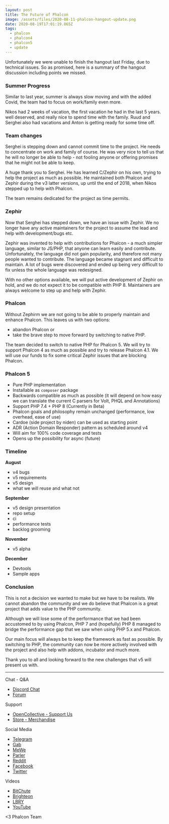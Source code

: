 ```yaml
---
layout: post
title: The Future of Phalcon
image: /assets/files/2020-08-11-phalcon-hangout-update.png
date: 2020-08-19T17:01:19.865Z
tags:
  - phalcon
  - phalcon4
  - phalcon5
  - update
---
```

Unfortunately we were unable to finish the hangout last Friday, due to technical issues. So as promised, here is a summary of the hangout discussion including points we missed.
<!--more-->

### Summer Progress
Similar to last year, summer is always slow moving and with the added Covid, the team had to focus on work/family even more. 

Nikos had 2 weeks of vacation, the first vacation he had in the last 5 years. well deserved, and really nice to spend time with the family. Ruud and Serghei also had vacations and Anton is getting ready for some time off.

### Team changes
Serghei is stepping down and cannot commit time to the project. He needs to concentrate on work and family of course. He was very nice to tell us that he will no longer be able to help - not fooling anyone or offering promises that he might not be able to keep. 

A huge thank you to Serghei. He has learned C/Zephir on his own, trying to help the project as much as possible. He maintained both Phalcon and Zephir during the v3 latter versions, up until the end of 2018, when Nikos stepped up to help with Phalcon.

The team remains dedicated for the project as time permits. 

### Zephir
Now that Serghei has stepped down, we have an issue with Zephir. We no longer have any active maintainers for the project to assume the lead and help with development/bugs etc.

Zephir was invented to help with contributions for Phalcon - a much simpler language, similar to JS/PHP, that anyone can learn easily and contribute. Unfortunately, the language did not gain popularity, and therefore not many people wanted to contribute. The language became stagnant and difficult to maintain. A lot of bugs were discovered and ended up being very difficult to fix unless the whole language was redesigned.

With no other options available, we will put active development of Zephir on hold, and we do not expect it to be compatible with PHP 8. Maintainers are always welcome to step up and help with Zephir.

### Phalcon

Without Zephirm we are not going to be able to properly maintain and enhance Phalcon. This leaves us with two options:
- abandon Phalcon or 
- take the brave step to move forward by switching to native PHP. 

The team decided to switch to native PHP for Phalcon 5. We will try to support Phalcon 4 as much as possible and try to release Phalcon 4.1. We will use our funds to fix some critical Zephir issues that are blocking Phalcon.

### Phalcon 5
- Pure PHP implementation
- Installable as `composer` package
- Backwards compatible as much as possible (it will depend on how easy we can translate the current C parsers for Volt, PHQL and Annotations)
- Support PHP 7.4 + PHP 8 (Currently in Beta)
- Phalcon goals and philosophy remain unchanged (performance, low overhead, ease of use)
- Cardoe (side project by niden) can be used as starting point
- ADR (Action Domain Responder) pattern as scheduled around v4
- Will aim for 100% code coverage and tests
- Opens up the possibility for async (future)

### Timeline
**August**
- v4 bugs
- v5 requirements
- v5 design
- what we will reuse and what not

**September**
- v5 design presentation
- repo setup 
- ci
- performance tests
- backlog grooming

**November**
- v5 alpha

**December**
- Devtools
- Sample apps

### Conclusion
This is not a decision we wanted to make but we have to be realists. We cannot abandon the community and we do believe that Phalcon is a great project that adds value to the PHP community.

Although we will lose some of the performance that we had been accustomed to by using Phalcon, PHP 7 and (hopefully) PHP 8 managed to bridge the performance gap that we saw when using PHP 5.x and Phalcon. 

Our main focus will always be to keep the framework as fast as possible. By switching to PHP, the community can now be more actively involved with the project and also help with addons, incubator and much more.

Thank you to all and looking forward to the new challenges that v5 will present us with.

- - -

Chat - Q&A

* [Discord Chat](https://phalcon.io/discord)
* [Forum](https://phalcon.link/forum)

Support

* [OpenCollective - Support Us](https://phalcon.io/fund)
* [Store - Merchandise](https://phalcon.io/store)

Social Media

* [Telegram](https://phalcon.io/telegram)
* [Gab](https://phalcon.io/gab)
* [MeWe](https://phalcon.io/mewe)
* [Parler](https://phalcon.io/parler)
* [Reddit](https://phalcon.io/reddit)
* [Facebook](https://phalcon.io/fb)
* [Twitter](https://phalcon.io/t)

Videos

* [BitChute](https://phalcon.io/bitchute)
* [Brighteon](https://phalcon.io/brighteon)
* [LBRY](https://phalcon.io/lbry)
* [YouTube](https://phalcon.io/youtube)

<3 Phalcon Team